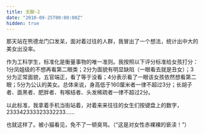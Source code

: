 ```yaml
---
title: 无聊-2
date: "2010-09-25T00:00:00Z"
hidden: true
---
```

那天站在熊德龙门口发呆，面对着过往的人群，我冒出了一个想法，统计出中大的美女出没率。

作为工科学生，标准化是衡量事物的唯一准则。我按照以下评分标准给女孩打分：1分凤姐级的不想再看第二眼类；2分为面貌有明显缺陷（一眼看去就是丑女）；3分为正常面貌，五官端正，看了等于没看；4分表示看了一眼该女孩依然想看第二眼；5分为公认的美女。总体来说，身高低于160厘米者一律不超过3分；长胡子者、面黑者、肥胖者、有喉结者、头发稀疏者一律不超过2分。

以此标准，我拿着手机当街站着，对着来来往往的女生们按键盘上的数字，233342333323332233……

也就这样了。被小猫看见，免不了一顿臭骂。（“这是对女性赤裸裸的亵渎！”）